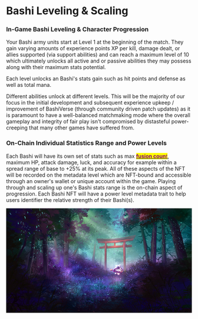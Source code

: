 # Bashi Leveling & Scaling

### In-Game Bashi Leveling & Character Progression

Your Bashi army units start at Level 1 at the beginning of the match. They gain varying amounts of experience points XP per kill, damage dealt, or allies supported (via support abilities) and can reach a maximum level of 10 which ultimately unlocks all active and or passive abilities they may possess along with their maximum stats potential.&#x20;

Each level unlocks an Bashi's stats gain such as hit points and defense as well as total mana.

Different abilities unlock at different levels. This will be the majority of our focus in the initial development and subsequent experience upkeep / improvement of BashiVerse (through community driven patch updates) as it is paramount to have a well-balanced matchmaking mode where the overall gameplay and integrity of fair play isn't compromised by distasteful power-creeping that many other games have suffered from.

### On-Chain Individual Statistics Range and Power Levels

Each Bashi will have its own set of stats such as max [<mark style="color:purple;">**fusion coun**</mark><mark style="color:purple;">t</mark>](../ecossytem/bff-and-bashi-minting.md), maximum HP, attack damage, luck, and accuracy for example within a spread range of base to +25% at its peak. All of these aspects of the NFT will be recorded on the metadata level which are NFT-bound and accessible through an owner's wallet or unique account within the game. Playing through and scaling up one's Bashi stats range is the on-chain aspect of progression. Each Bashi NFT will have a power level metadata trait to help users identifier the relative strength of their Bashi(s).

![](<../.gitbook/assets/bashiverse forest.jpg>)
